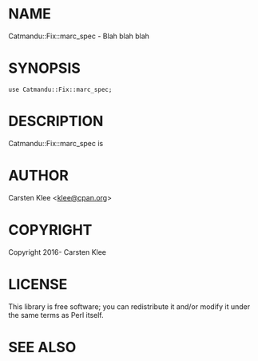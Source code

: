 # NAME

Catmandu::Fix::marc\_spec - Blah blah blah

# SYNOPSIS

    use Catmandu::Fix::marc_spec;

# DESCRIPTION

Catmandu::Fix::marc\_spec is

# AUTHOR

Carsten Klee &lt;klee@cpan.org>

# COPYRIGHT

Copyright 2016- Carsten Klee

# LICENSE

This library is free software; you can redistribute it and/or modify
it under the same terms as Perl itself.

# SEE ALSO
